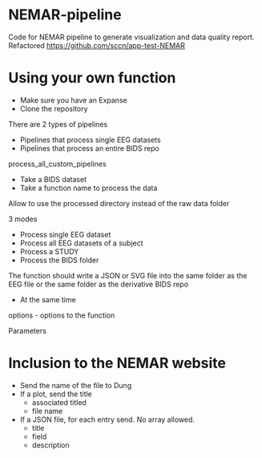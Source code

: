 # NEMAR-pipeline
Code for NEMAR pipeline to generate visualization and data quality report. Refactored https://github.com/sccn/app-test-NEMAR

# Using your own function

- Make sure you have an Expanse
- Clone the repository

There are 2 types of pipelines
- Pipelines that process single EEG datasets
- Pipelines that process an entire BIDS repo

process_all_custom_pipelines
  - Take a BIDS dataset
  - Take a function name to process the data
  
Allow to use the processed directory instead of the raw data folder
  
3 modes
  - Process single EEG dataset
  - Process all EEG datasets of a subject
  - Process a STUDY
  - Process the BIDS folder

The function should write a JSON or SVG file into the same folder as the EEG file or the same folder as the derivative BIDS repo 
- At the same time

options - options to the function

Parameters

# Inclusion to the NEMAR website

- Send the name of the file to Dung
- If a plot, send the title
    - associated titled
    - file name
- If a JSON file, for each entry send. No array allowed.
    - title 
    - field
    - description
